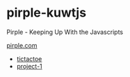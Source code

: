 # pirple-kuwtjs
Pirple - Keeping Up With the Javascripts

[pirple.com](https://pirple.thinkific.com)

- [tictactoe](/tictactoe)
- [project-1](/project-1)
